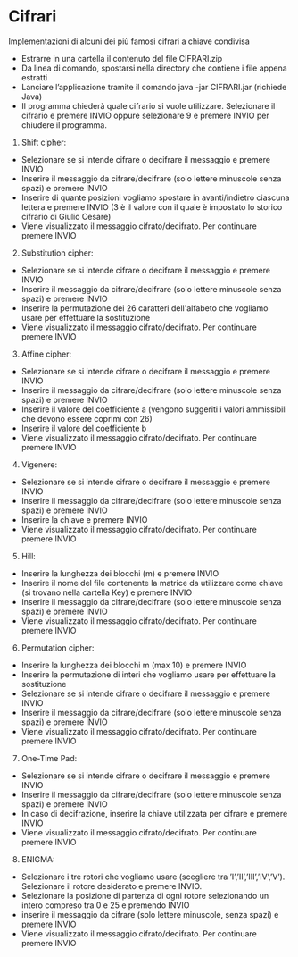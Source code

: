 # Cifrari
Implementazioni di alcuni dei più famosi cifrari a chiave condivisa

- Estrarre in una cartella il contenuto del file CIFRARI.zip
- Da linea di comando, spostarsi nella directory che contiene i file appena estratti
- Lanciare l’applicazione tramite il comando java -jar CIFRARI.jar (richiede Java)
- Il programma chiederà quale cifrario si vuole utilizzare. Selezionare il cifrario e premere INVIO oppure selezionare 9 e premere INVIO per chiudere il programma.

1) Shift cipher:
- Selezionare se si intende cifrare o decifrare il messaggio e premere INVIO
- Inserire il messaggio da cifrare/decifrare (solo lettere minuscole senza spazi) e premere INVIO
- Inserire di quante posizioni vogliamo spostare in avanti/indietro ciascuna lettera e premere INVIO (3 è il valore con il quale è impostato lo storico cifrario di Giulio Cesare)
- Viene visualizzato il messaggio cifrato/decifrato. Per continuare premere INVIO

2) Substitution cipher:
- Selezionare se si intende cifrare o decifrare il messaggio e premere INVIO
- Inserire il messaggio da cifrare/decifrare (solo lettere minuscole senza spazi) e premere INVIO
- Inserire la permutazione dei 26 caratteri dell'alfabeto che vogliamo usare per effettuare la sostituzione
- Viene visualizzato il messaggio cifrato/decifrato. Per continuare premere INVIO

3) Affine cipher:
- Selezionare se si intende cifrare o decifrare il messaggio e premere INVIO
- Inserire il messaggio da cifrare/decifrare (solo lettere minuscole senza spazi) e premere INVIO
- Inserire il valore del coefficiente a (vengono suggeriti i valori ammissibili che devono essere coprimi con 26)
- Inserire il valore del coefficiente b
- Viene visualizzato il messaggio cifrato/decifrato. Per continuare premere INVIO

4) Vigenere:
- Selezionare se si intende cifrare o decifrare il messaggio e premere INVIO
- Inserire il messaggio da cifrare/decifrare (solo lettere minuscole senza spazi) e premere INVIO
- Inserire la chiave e premere INVIO
- Viene visualizzato il messaggio cifrato/decifrato. Per continuare premere INVIO

5) Hill:
- Inserire la lunghezza dei blocchi (m) e premere INVIO
- Inserire il nome del file contenente la matrice da utilizzare come chiave (si trovano nella cartella Key) e premere INVIO
- Inserire il messaggio da cifrare/decifrare (solo lettere minuscole senza spazi) e premere INVIO
- Viene visualizzato il messaggio cifrato/decifrato. Per continuare premere INVIO

6) Permutation cipher:
- Inserire la lunghezza dei blocchi m (max 10) e premere INVIO
- Inserire la permutazione di interi che vogliamo usare per effettuare la sostituzione
- Selezionare se si intende cifrare o decifrare il messaggio e premere INVIO
- Inserire il messaggio da cifrare/decifrare (solo lettere minuscole senza spazi) e premere INVIO
- Viene visualizzato il messaggio cifrato/decifrato. Per continuare premere INVIO

7) One-Time Pad:
- Selezionare se si intende cifrare o decifrare il messaggio e premere INVIO
- Inserire il messaggio da cifrare/decifrare (solo lettere minuscole senza spazi) e premere INVIO
- In caso di decifrazione, inserire la chiave utilizzata per cifrare e premere INVIO
- Viene visualizzato il messaggio cifrato/decifrato. Per continuare premere INVIO

8) ENIGMA:
- Selezionare i tre rotori che vogliamo usare (scegliere tra ’I’,’II’,’III’,’IV’,’V’). Selezionare il rotore desiderato e premere INVIO. 
- Selezionare la posizione di partenza di ogni rotore selezionando un intero compreso tra 0 e 25 e premendo INVIO
- inserire il messaggio da cifrare (solo lettere minuscole, senza spazi) e premere INVIO
- Viene visualizzato il messaggio cifrato/decifrato. Per continuare premere INVIO
